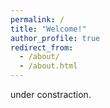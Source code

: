 ```yaml
---
permalink: /
title: "Welcome!"
author_profile: true
redirect_from: 
  - /about/
  - /about.html
---
```

under constraction.

